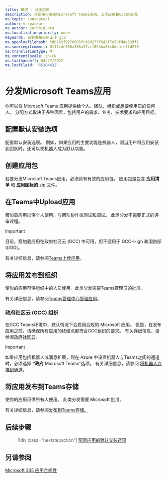 ```yaml
---
title: 概述 - 分发应用
description: 介绍用于发布Microsoft Teams应用、上传应用和GCC的选项。
ms.topic: conceptual
author: v-rpatkur
ms.author: surbhigupta
ms.localizationpriority: none
keywords: 部署发布应用上传 gcc
ms.openlocfilehash: 5db182f9276865fc98d277f642f7e58fd4a52df5
ms.sourcegitcommit: 0117c4e750a388a37cc189bba8fc0deafc3fd230
ms.translationtype: MT
ms.contentlocale: zh-CN
ms.lasthandoff: 04/27/2022
ms.locfileid: "65104432"
---
```

# <a name="distribute-your-microsoft-teams-app"></a>分发Microsoft Teams应用

你可以将 Microsoft Teams 应用提供给个人、团队、组织或想要使用它的任何人。 分配方式取决于多种因素，包括用户的需求、业务、技术要求和应用目标。

## <a name="configure-default-install-options"></a>配置默认安装选项

配置默认安装选项。 例如，如果应用的主要功能是机器人，则当用户将应用安装到团队时，还可以使机器人成为默认功能。

## <a name="create-your-app-package"></a>创建应用包

若要分发Microsoft Teams应用，必须具有有效的应用包。  应用包是包含 **应用清单** 和 **应用图标的** zip 文件。

## <a name="upload-your-app-in-teams"></a>在Teams中Upload应用

旁加载应用以供个人使用、与团队协作或测试和调试。 此类分发不需要正式的评审过程。

> [!IMPORTANT]
> 目前，旁加载应用在政府社区云 (GCC) 中可用，但不适用于 GCC-High 和国防部 (DOD)。

有关详细信息，请参阅[Teams上传应用](apps-upload.md)。

## <a name="publish-your-app-to-your-org"></a>将应用发布到组织

使你的应用可供组织中的人员使用。此类分发需要Teams管理员的批准。

有关详细信息，请参阅[Teams管理中心管理应用](/MicrosoftTeams/manage-apps?toc=%2Fmicrosoftteams%2Fplatform%2Ftoc.json&bc=%2FMicrosoftTeams%2Fbreadcrumb%2Ftoc.json)。

### <a name="government-community-cloud-gcc-organizations"></a>政府社区云 (GCC) 组织

在GCC Teams环境中，默认情况下会启用合规的 Microsoft 应用。 但是，在发布应用之前，请确保所有应用的终结点都符合GCC组织的要求。 有关详细信息，请参阅[政府社区云](../app-fundamentals-overview.md#government-community-cloud)。

> [!IMPORTANT]
>如果应用包括机器人或消息扩展，则在 Azure 中设置机器人与Teams之间的通道时，必须选择 **“政府** Microsoft Teams”选项。 有关详细信息，请参阅 [将机器人连接到通道](/azure/bot-service/bot-service-manage-channels?view=azure-bot-service-4.0&preserve-view=true)。

## <a name="publish-your-app-to-the-teams-store"></a>将应用发布到Teams存储

使你的应用可供所有人使用。 此类分发需要 Microsoft 批准。

有关详细信息，请参阅[发布到Teams存储。](~/concepts/deploy-and-publish/appsource/publish.md)

## <a name="next-step"></a>后续步骤

> [!div class="nextstepaction"]
> [配置应用的默认安装选项](~/concepts/deploy-and-publish/add-default-install-scope.md)

## <a name="see-also"></a>另请参阅

[Microsoft 365 应用合规性](/microsoft-365-app-certification/overview)
